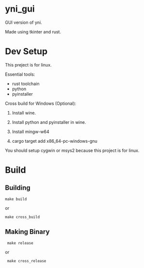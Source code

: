 # yni_gui
GUI version of yni.

Made using tkinter and rust.

# Dev Setup

This preject is for linux.

Essential tools: 
* rust toolchain
* python
* pyinstaller

Cross build for Windows (Optional):

1. Install wine.

2. Install python and pyinstaller in wine.

3. Install mingw-w64

4. cargo target add x86_64-pc-windows-gnu

You should setup cygwin or msys2 because this project is for linux.


# Build

## Building

```make build```

or

```make cross_build```

## Making Binary

``` make release```

or

``` make cross_release```